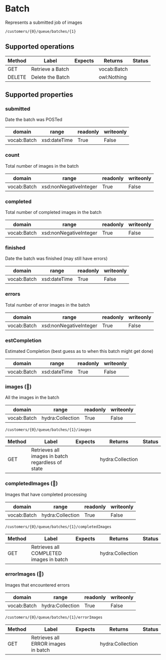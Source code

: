 
# Batch

Represents a submitted job of images


```
/customers/{0}/queue/batches/{1}
```


## Supported operations


|Method|Label|Expects|Returns|Status|
|--|--|--|--|--|
|GET|Retrieve a Batch| |vocab:Batch| |
|DELETE|Delete the Batch| |owl:Nothing| |


## Supported properties


### submitted

Date the batch was POSTed


|domain|range|readonly|writeonly|
|--|--|--|--|
|vocab:Batch|xsd:dateTime|True|False|


### count

Total number of images in the batch


|domain|range|readonly|writeonly|
|--|--|--|--|
|vocab:Batch|xsd:nonNegativeInteger|True|False|


### completed

Total number of completed images in the batch


|domain|range|readonly|writeonly|
|--|--|--|--|
|vocab:Batch|xsd:nonNegativeInteger|True|False|


### finished

Date the batch was finished (may still have errors)


|domain|range|readonly|writeonly|
|--|--|--|--|
|vocab:Batch|xsd:dateTime|True|False|


### errors

Total number of error images in the batch


|domain|range|readonly|writeonly|
|--|--|--|--|
|vocab:Batch|xsd:nonNegativeInteger|True|False|


### estCompletion

Estimated Completion (best guess as to when this batch might get done)


|domain|range|readonly|writeonly|
|--|--|--|--|
|vocab:Batch|xsd:dateTime|True|False|


### images (🔗)

All the images in the batch


|domain|range|readonly|writeonly|
|--|--|--|--|
|vocab:Batch|hydra:Collection|True|False|


```
/customers/{0}/queue/batches/{1}/images
```


|Method|Label|Expects|Returns|Status|
|--|--|--|--|--|
|GET|Retrieves all images in batch regardless of state| |hydra:Collection| |


### completedImages (🔗)

Images that have completed processing


|domain|range|readonly|writeonly|
|--|--|--|--|
|vocab:Batch|hydra:Collection|True|False|


```
/customers/{0}/queue/batches/{1}/completedImages
```


|Method|Label|Expects|Returns|Status|
|--|--|--|--|--|
|GET|Retrieves all COMPLETED images in batch| |hydra:Collection| |


### errorImages (🔗)

Images that encountered errors


|domain|range|readonly|writeonly|
|--|--|--|--|
|vocab:Batch|hydra:Collection|True|False|


```
/customers/{0}/queue/batches/{1}/errorImages
```


|Method|Label|Expects|Returns|Status|
|--|--|--|--|--|
|GET|Retrieves all ERROR images in batch| |hydra:Collection| |

